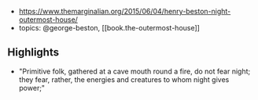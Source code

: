 
- https://www.themarginalian.org/2015/06/04/henry-beston-night-outermost-house/
- topics: @george-beston, [[book.the-outermost-house]]

## Highlights

- "Primitive folk, gathered at a cave mouth round a fire, do not fear night; they fear, rather, the energies and creatures to whom night gives power;"